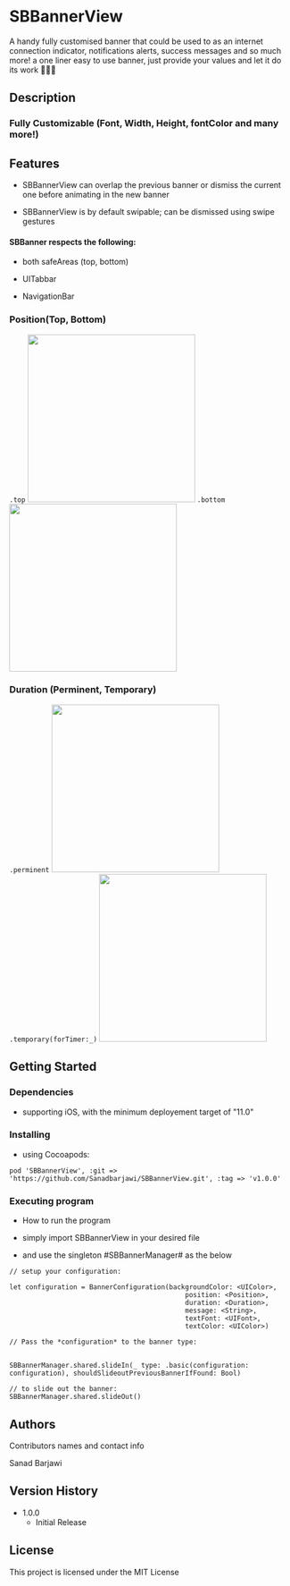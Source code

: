 # SBBannerView

A handy fully customised banner that could be used to as an internet connection indicator, notifications alerts, success messages and so much more! a one liner easy to use banner, just provide your values and let it do its work 🧙🏻‍♀️

## Description
### Fully Customizable (Font, Width, Height, fontColor and many more!)


## Features


* SBBannerView can overlap the previous banner or dismiss the current one before animating in the new banner

* SBBannerView is by default swipable; can be dismissed using swipe gestures

#### SBBanner respects the following:

* both safeAreas (top, bottom)

* UITabbar

* NavigationBar


### Position(Top, Bottom)

```.top``` <img src="https://github.com/Sanadbarjawi/SBBannerView/tree/main/Readme-Assets/positions/fromTop.gif" width="300"/>  ```.bottom``` <img src="https://github.com/Sanadbarjawi/SBBannerView/tree/main/Readme-Assets/positions/bottom.gif" width="300"/>


### Duration (Perminent, Temporary)

```.perminent``` <img src="https://github.com/Sanadbarjawi/SBBannerView/tree/main/Readme-Assets/duration/perm.gif" width="300"/>  ```.temporary(forTimer:_)``` <img src="https://github.com/Sanadbarjawi/SBBannerView/tree/main/Readme-Assets/duration/temp.gif" width="300"/>

## Getting Started

### Dependencies

* supporting iOS, with the minimum deployement target of "11.0"

### Installing
* using Cocoapods: 
```
pod 'SBBannerView', :git => 'https://github.com/Sanadbarjawi/SBBannerView.git', :tag => 'v1.0.0'
```
### Executing program

* How to run the program

* simply import SBBannerView in your desired file
* and use the singleton #SBBannerManager# as the below

```
// setup your configuration: 

let configuration = BannerConfiguration(backgroundColor: <UIColor>,
                                            position: <Position>,
                                            duration: <Duration>,
                                            message: <String>,
                                            textFont: <UIFont>,
                                            textColor: <UIColor>)
        
// Pass the *configuration* to the banner type:  


SBBannerManager.shared.slideIn(_ type: .basic(configuration: configuration), shouldSlideoutPreviousBannerIfFound: Bool)

// to slide out the banner:
SBBannerManager.shared.slideOut()

```

## Authors

Contributors names and contact info

Sanad Barjawi

## Version History

* 1.0.0
    * Initial Release

## License

This project is licensed under the MIT License 
